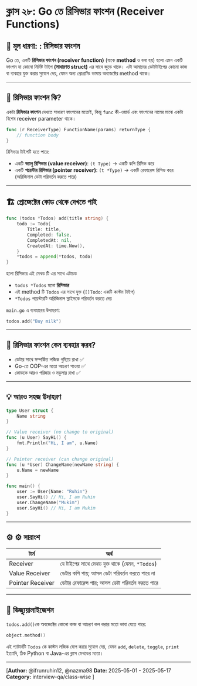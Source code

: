 # ক্লাস ২৮: Go তে রিসিভার ফাংশন (Receiver Functions)

## 🔑 মূল ধারণা: : রিসিভার ফাংশন

Go তে, একটি **রিসিভার ফাংশন (receiver function)** (যাকে **method** ও বলা হয়) হলো এমন একটি ফাংশন যা কোনো নির্দিষ্ট টাইপ **(সাধারণত struct)** এর সাথে জুড়ে থাকে। এটা আমাদের ডেটাটাইপের কোনো কাজ বা ব্যবহার যুক্ত করার সুযোগ দেয়, যেমন অন্য প্রোগ্রামিং ভাষায় অবজেক্টের method থাকে।

---

## 🧠 রিসিভার ফাংশন কি?

একটা **রিসিভার ফাংশন** দেখতে সাধারণ ফাংশনের মতোই, কিন্তু `func` কী-ওয়ার্ড এবং ফাংশনের নামের মাঝে একটা বিশেষ receiver parameter থাকে।

```go
func (r ReceiverType) FunctionName(params) returnType {
    // function body
}
```

রিসিভার টাইপটি হতে পারে:

- একটি **ভ্যালু রিসিভার (value receiver)**: `(t Type)` → একটি কপি রিসিভ করে
- একটি **পয়েন্টার রিসিভার (pointer receiver)**: `(t *Type)` → একটি রেফারেন্স রিসিভ করে (অরিজিনাল ডেটা পরিবর্তন করতে পারে)

---

## 🏗️ প্রোজেক্টের কোড থেকে দেখতে পাই

```go
func (todos *Todos) add(title string) {
    todo := Todo{
        Title: title,
        Completed: false,
        CompletedAt: nil,
        CreatedAt: time.Now(),
    }
    *todos = append(*todos, todo)
}
```

হলো রিসিভার
এই মেথড টি এর সাথে এটাচড

- `todos *Todos` হলো **রিসিভার**
- এই method টি `Todos` এর সাথে যুক্ত (`[]Todo`: একটি কাস্টম টাইপ)
- `*Todos` পয়েন্টারটি অরিজিনাল স্লাইসকে পরিবর্তন করতে দেয়

`main.go` এ ব্যবহারের উদাহরণ:

```go
todos.add("Buy milk")
```

---

## 🔁 রিসিভার ফাংশন কেন ব্যবহার করব?

- ডেটার সাথে সম্পর্কিত লজিক গুছিয়ে রাখা ✅
- Go-তে OOP-এর মতো আচরণ পাওয়া ✅
- কোডকে আরও পরিষ্কার ও মডুলার রাখা ✅

---

## 💡 আরও সহজ উদাহরণ

```go
type User struct {
    Name string
}

// Value receiver (no change to original)
func (u User) SayHi() {
    fmt.Println("Hi, I am", u.Name)
}

// Pointer receiver (can change original)
func (u *User) ChangeName(newName string) {
    u.Name = newName
}

func main() {
    user := User{Name: "Ruhin"}
    user.SayHi() // Hi, I am Ruhin
    user.ChangeName("Mukim")
    user.SayHi() // Hi, I am Mukim
}
```

---

## ⚙️ ⚙️ সারাংশ

| টার্ম            | অর্থ                                              |
| ---------------- | ------------------------------------------------- |
| Receiver         | যে টাইপের সাথে মেথড যুক্ত থাকে (যেমন, `*Todos`)   |
| Value Receiver   | ডেটার কপি পায়; আসল ডেটা পরিবর্তন করতে পারে না    |
| Pointer Receiver | ডেটার রেফারেন্স পায়; আসল ডেটা পরিবর্তন করতে পারে |

---

## 📘 ভিজ্যুয়ালাইজেশন

`todos.add()`কে অবজেক্টের কোনো কাজ বা আচরণ কল করার মতো ভাবা যেতে পারে:

```go
object.method()
```

এই প্যাটার্নটি `Todos` কে কাস্টম লজিক যোগ করার সুযোগ দেয়, যেমন `add`, `delete`, `toggle`, `print` ইত্যাদি, ঠিক Python বা Java-এর ক্লাস মেথডের মতো।

---

[**Author:** @ifrunruhin12, @nazma98
**Date:** 2025-05-01 - 2025-05-17
**Category:** interview-qa/class-wise
]
